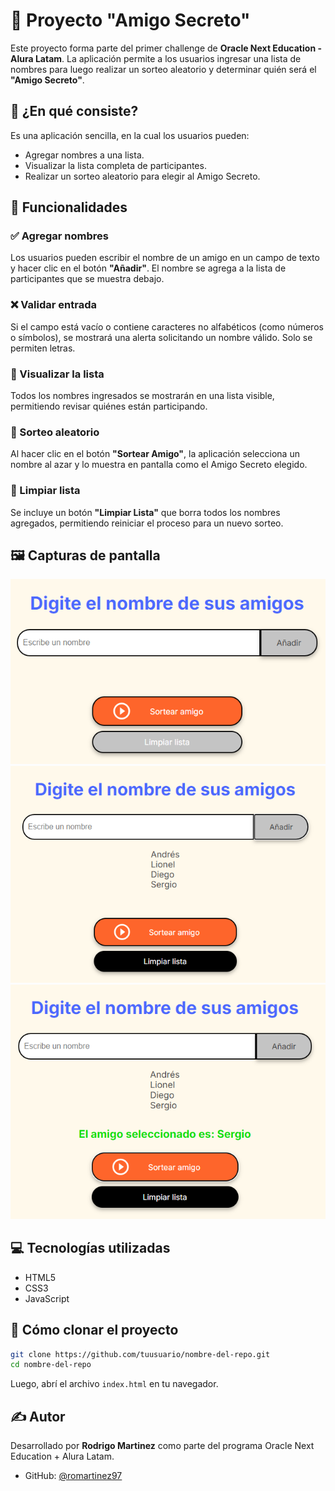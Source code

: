 # 🎁 Proyecto "Amigo Secreto"

Este proyecto forma parte del primer challenge de **Oracle Next Education - Alura Latam**. La aplicación permite a los usuarios ingresar una lista de nombres para luego realizar un sorteo aleatorio y determinar quién será el **"Amigo Secreto"**.

## 🧠 ¿En qué consiste?

Es una aplicación sencilla, en la cual los usuarios pueden:

- Agregar nombres a una lista.
- Visualizar la lista completa de participantes.
- Realizar un sorteo aleatorio para elegir al Amigo Secreto.

## 🚀 Funcionalidades

### ✅ Agregar nombres
Los usuarios pueden escribir el nombre de un amigo en un campo de texto y hacer clic en el botón **"Añadir"**. El nombre se agrega a la lista de participantes que se muestra debajo.

### ❌ Validar entrada  
Si el campo está vacío o contiene caracteres no alfabéticos (como números o símbolos), se mostrará una alerta solicitando un nombre válido. Solo se permiten letras.

### 📃 Visualizar la lista
Todos los nombres ingresados se mostrarán en una lista visible, permitiendo revisar quiénes están participando.

### 🎲 Sorteo aleatorio
Al hacer clic en el botón **"Sortear Amigo"**, la aplicación selecciona un nombre al azar y lo muestra en pantalla como el Amigo Secreto elegido.

### 🧹 Limpiar lista
Se incluye un botón **"Limpiar Lista"** que borra todos los nombres agregados, permitiendo reiniciar el proceso para un nuevo sorteo.

## 🖼️ Capturas de pantalla

![Pantalla principal](assets/pantalla-inicio.png)
![Lista de participantes](assets/lista-amigos.png)
![Resultado del sorteo](assets/amigo-seleccionado.png)

## 💻 Tecnologías utilizadas

- HTML5
- CSS3
- JavaScript

## 📁 Cómo clonar el proyecto

```bash
git clone https://github.com/tuusuario/nombre-del-repo.git
cd nombre-del-repo
```

Luego, abrí el archivo `index.html` en tu navegador.

## ✍️ Autor

Desarrollado por **Rodrigo Martinez** como parte del programa Oracle Next Education + Alura Latam.

- GitHub: [@romartinez97](https://github.com/romartinez97)